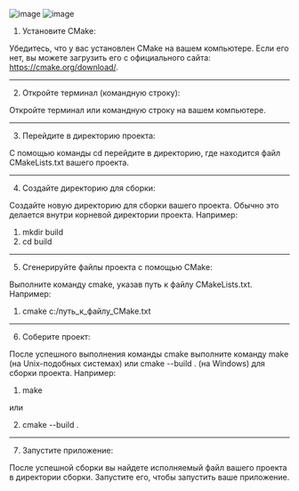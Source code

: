 ![image](https://github.com/Tabyretkadp/TaskList/assets/134435998/222926be-fc6f-492d-8e7c-4a72ca9b90af)
![image](https://github.com/Tabyretkadp/TaskList/assets/134435998/d86d7cb3-d92b-4366-8a33-f13213b3eb5b)

1) Установите CMake:

Убедитесь, что у вас установлен CMake на вашем компьютере. Если его нет, вы можете загрузить его с официального сайта: https://cmake.org/download/.

--------------------------------------------------------------------------

2) Откройте терминал (командную строку):

Откройте терминал или командную строку на вашем компьютере.

--------------------------------------------------------------------------

3) Перейдите в директорию проекта:

С помощью команды cd перейдите в директорию, где находится файл CMakeLists.txt вашего проекта.

--------------------------------------------------------------------------

4) Создайте директорию для сборки:

Создайте новую директорию для сборки вашего проекта. Обычно это делается внутри корневой директории проекта. Например:

1. mkdir build
2. cd build

--------------------------------------------------------------------------

5) Сгенерируйте файлы проекта с помощью CMake:

Выполните команду cmake, указав путь к файлу CMakeLists.txt. Например:

1. cmake c:/путь_к_файлу_CMake.txt

--------------------------------------------------------------------------

6) Соберите проект:

После успешного выполнения команды cmake выполните команду make (на Unix-подобных системах) или cmake --build . (на Windows) для сборки проекта. Например:

1. make

или

2. cmake --build .

--------------------------------------------------------------------------

7) Запустите приложение:

После успешной сборки вы найдете исполняемый файл вашего проекта в директории сборки. Запустите его, чтобы запустить ваше приложение.
